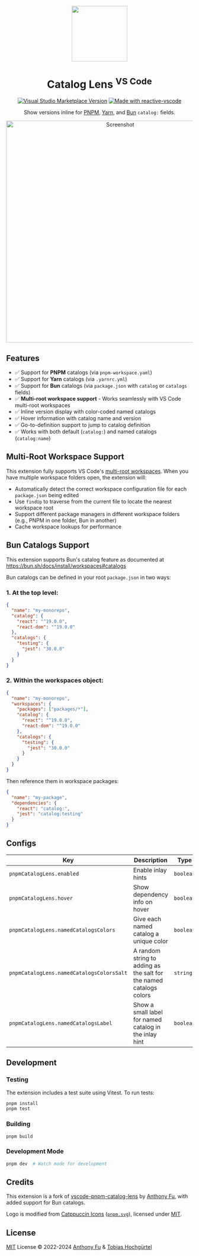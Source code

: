 <p align="center">
<img src="https://github.com/tobiashochguertel/vscode-catalog-lens/blob/main/res/icon.png?raw=true" height="150">
</p>

<h1 align="center">Catalog Lens <sup>VS Code</sup></h1>

<p align="center">
<a href="https://marketplace.visualstudio.com/items?itemName=tobiashochguertel.catalog-lens" target="__blank"><img src="https://img.shields.io/visual-studio-marketplace/v/tobiashochguertel.catalog-lens.svg?color=eee&amp;label=VS%20Code%20Marketplace&logo=visual-studio-code" alt="Visual Studio Marketplace Version" /></a>
<a href="https://kermanx.github.io/reactive-vscode/" target="__blank"><img src="https://img.shields.io/badge/made_with-reactive--vscode-%23eee?style=flat"  alt="Made with reactive-vscode" /></a>
</p>

<p align="center">
Show versions inline for <a href="https://pnpm.io/catalogs" target="_blank">PNPM</a>, <a href="https://yarnpkg.com/features/catalogs" target="_blank">Yarn</a>, and <a href="https://bun.sh/docs/install/workspaces#catalogs" target="_blank">Bun</a> <code>catalog:</code> fields.<br>
</p>

<p align="center">
<img width="600" alt="Screenshot" src="https://github.com/user-attachments/assets/fc4a6f53-2f1f-4c2e-b154-2f735a8a5f04">
</p>

## Features

- ✅ Support for **PNPM** catalogs (via `pnpm-workspace.yaml`)
- ✅ Support for **Yarn** catalogs (via `.yarnrc.yml`)
- ✅ Support for **Bun** catalogs (via `package.json` with `catalog` or `catalogs` fields)
- ✅ **Multi-root workspace support** - Works seamlessly with VS Code multi-root workspaces
- ✅ Inline version display with color-coded named catalogs
- ✅ Hover information with catalog name and version
- ✅ Go-to-definition support to jump to catalog definition
- ✅ Works with both default (`catalog:`) and named catalogs (`catalog:name`)

## Multi-Root Workspace Support

This extension fully supports VS Code's [multi-root workspaces](https://code.visualstudio.com/docs/editor/multi-root-workspaces). When you have multiple workspace folders open, the extension will:

- Automatically detect the correct workspace configuration file for each `package.json` being edited
- Use `findUp` to traverse from the current file to locate the nearest workspace root
- Support different package managers in different workspace folders (e.g., PNPM in one folder, Bun in another)
- Cache workspace lookups for performance

## Bun Catalogs Support

This extension supports Bun's catalog feature as documented at https://bun.sh/docs/install/workspaces#catalogs

Bun catalogs can be defined in your root `package.json` in two ways:

### 1. At the top level:
```json
{
  "name": "my-monorepo",
  "catalog": {
    "react": "^19.0.0",
    "react-dom": "^19.0.0"
  },
  "catalogs": {
    "testing": {
      "jest": "30.0.0"
    }
  }
}
```

### 2. Within the workspaces object:
```json
{
  "name": "my-monorepo",
  "workspaces": {
    "packages": ["packages/*"],
    "catalog": {
      "react": "^19.0.0",
      "react-dom": "^19.0.0"
    },
    "catalogs": {
      "testing": {
        "jest": "30.0.0"
      }
    }
  }
}
```

Then reference them in workspace packages:
```json
{
  "name": "my-package",
  "dependencies": {
    "react": "catalog:",
    "jest": "catalog:testing"
  }
}
```

## Configs

<!-- configs -->

| Key                                       | Description                                                         | Type      | Default               |
| ----------------------------------------- | ------------------------------------------------------------------- | --------- | --------------------- |
| `pnpmCatalogLens.enabled`                 | Enable inlay hints                                                  | `boolean` | `true`                |
| `pnpmCatalogLens.hover`                   | Show dependency info on hover                                       | `boolean` | `true`                |
| `pnpmCatalogLens.namedCatalogsColors`     | Give each named catalog a unique color                              | `boolean` | `true`                |
| `pnpmCatalogLens.namedCatalogsColorsSalt` | A random string to adding as the salt for the named catalogs colors | `string`  | `"pnpm-catalog-lens"` |
| `pnpmCatalogLens.namedCatalogsLabel`      | Show a small label for named catalog in the inlay hint              | `boolean` | `true`                |

<!-- configs -->

## Development

### Testing

The extension includes a test suite using Vitest. To run tests:

```bash
pnpm install
pnpm test
```

### Building

```bash
pnpm build
```

### Development Mode

```bash
pnpm dev  # Watch mode for development
```

## Credits

This extension is a fork of [vscode-pnpm-catalog-lens](https://github.com/antfu/vscode-pnpm-catalog-lens) by [Anthony Fu](https://github.com/antfu), with added support for Bun catalogs.

Logo is modified from [Catppuccin Icons](https://github.com/catppuccin/vscode-icons) ([`pnpm.svg`](https://github.com/catppuccin/vscode-icons/blob/main/icons/css-variables/pnpm.svg)), licensed under [MIT](https://github.com/catppuccin/vscode-icons/blob/main/LICENSE).

## License

[MIT](./LICENSE) License © 2022-2024 [Anthony Fu](https://github.com/antfu) & [Tobias Hochgürtel](https://github.com/tobiashochguertel)
